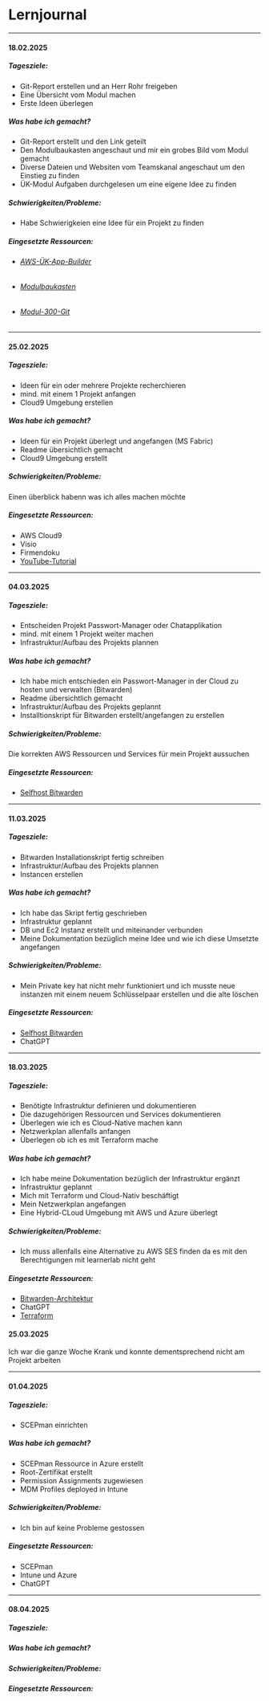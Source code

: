 # Lernjournal

---

#### 18.02.2025

##### Tagesziele:

- Git-Report erstellen und an Herr Rohr freigeben
- Eine Übersicht vom Modul machen
- Erste Ideen überlegen

##### Was habe ich gemacht?

- Git-Report erstellt und den Link geteilt
- Den Modulbaukasten angeschaut und mir ein grobes Bild vom Modul gemacht
- Diverse Dateien und Websiten vom Teamskanal angeschaut um den Einstieg zu finden
- ÜK-Modul Aufgaben durchgelesen um eine eigene Idee zu finden

##### Schwierigkeiten/Probleme:

- Habe Schwierigkeien eine Idee für ein Projekt zu finden

##### Eingesetzte Ressourcen:

- ###### [AWS-ÜK-App-Builder](https://aws-samples.github.io/cloud-app-builders-modules-german/einleitung/)
- ###### [Modulbaukasten](https://www.ict-berufsbildung.ch/services/modulbaukasten)
- ######  [Modul-300-Git](https://gitlab.com/ch-tbz-it/Stud/m300/m300-bivo2021)


---

#### 25.02.2025

##### Tagesziele:

- Ideen für ein oder mehrere Projekte recherchieren
- mind. mit einem 1 Projekt anfangen
- Cloud9 Umgebung erstellen



##### Was habe ich gemacht?

- Ideen für ein Projekt überlegt und angefangen (MS Fabric)
- Readme übersichtlich gemacht
- Cloud9 Umgebung erstellt



##### Schwierigkeiten/Probleme:

Einen überblick habenn was ich alles machen möchte

##### Eingesetzte Ressourcen:

- AWS Cloud9
- Visio
- Firmendoku
- [YouTube-Tutorial](https://www.youtube.com/watch?v=NkHNbtZIQbE)

---

#### 04.03.2025

##### Tagesziele:

- Entscheiden Projekt Passwort-Manager oder Chatapplikation
- mind. mit einem 1 Projekt weiter machen
- Infrastruktur/Aufbau des Projekts plannen



##### Was habe ich gemacht?

- Ich habe mich entschieden ein Passwort-Manager in der Cloud zu hosten und verwalten (Bitwarden)
- Readme übersichtlich gemacht
- Infrastruktur/Aufbau des Projekts geplannt
- Installtionskript für Bitwarden erstellt/angefangen zu erstellen



##### Schwierigkeiten/Probleme:

Die korrekten AWS Ressourcen und Services für mein Projekt aussuchen

##### Eingesetzte Ressourcen:

- [Selfhost Bitwarden](https://www.youtube.com/watch?v=SSLGa0LjTrA&t=0s)

---

#### 11.03.2025

##### Tagesziele:

- Bitwarden Installationskript fertig schreiben
- Infrastruktur/Aufbau des Projekts plannen
- Instancen erstellen


##### Was habe ich gemacht?

- Ich habe das Skript fertig geschrieben
- Infrastruktur geplannt
- DB und Ec2 Instanz erstellt und miteinander verbunden
- Meine Dokumentation bezüglich meine Idee und wie ich diese Umsetzte angefangen


##### Schwierigkeiten/Probleme:

- Mein Private key hat nicht mehr funktioniert und ich musste neue instanzen mit einem neuem Schlüsselpaar erstellen und die alte löschen


##### Eingesetzte Ressourcen:

- [Selfhost Bitwarden](https://www.youtube.com/watch?v=SSLGa0LjTrA&t=0s)
- ChatGPT

---

#### 18.03.2025

##### Tagesziele:

- Benötigte Infrastruktur definieren und dokumentieren
- Die dazugehörigen Ressourcen und Services dokumentieren
- Überlegen wie ich es Cloud-Native machen kann
- Netzwerkplan allenfalls anfangen
- Überlegen ob ich es mit Terraform mache


##### Was habe ich gemacht?

- Ich habe meine Dokumentation bezüglich der Infrastruktur ergänzt
- Infrastruktur geplannt
- Mich mit Terraform und Cloud-Nativ beschäftigt
- Mein Netzwerkplan angefangen
- Eine Hybrid-CLoud Umgebung mit AWS und Azure überlegt


##### Schwierigkeiten/Probleme:

- Ich muss allenfalls eine Alternative zu AWS SES finden da es mit den Berechtigungen mit learnerlab nicht geht


##### Eingesetzte Ressourcen:

- [Bitwarden-Architektur](https://www.rickgouin.com/self-host-bitwarden-in-aws/)
- ChatGPT
- [Terraform](https://developer.hashicorp.com/terraform/install)



#### 25.03.2025

Ich war die ganze Woche Krank und konnte dementsprechend nicht am Projekt arbeiten


---


#### 01.04.2025



##### Tagesziele:

- SCEPman einrichten

##### Was habe ich gemacht?

- SCEPman Ressource in Azure erstellt
- Root-Zertifikat erstellt
- Permission Assignments zugewiesen
- MDM Profiles deployed in Intune


##### Schwierigkeiten/Probleme:

- Ich bin auf keine Probleme gestossen

##### Eingesetzte Ressourcen:

- SCEPman
- Intune und Azure
- ChatGPT

---

#### 08.04.2025


##### Tagesziele:


##### Was habe ich gemacht?




##### Schwierigkeiten/Probleme:



##### Eingesetzte Ressourcen:






